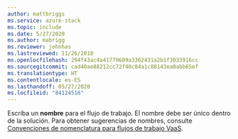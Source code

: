 ```yaml
---
author: mattbriggs
ms.service: azure-stack
ms.topic: include
ms.date: 5/27/2020
ms.author: mabrigg
ms.reviewer: johnhas
ms.lastreviewed: 11/26/2018
ms.openlocfilehash: 294f43ac4a41770609a3362431a2b1f3033916cc
ms.sourcegitcommit: cad40ae88212cc72f40c84a1c88143ea0abb65ef
ms.translationtype: HT
ms.contentlocale: es-ES
ms.lasthandoff: 05/27/2020
ms.locfileid: "84124516"
---
```

Escriba un **nombre** para el flujo de trabajo. El nombre debe ser único dentro de la solución. Para obtener sugerencias de nombres, consulte [Convenciones de nomenclatura para flujos de trabajo VaaS](../azure-stack-vaas-best-practice.md#naming-convention-for-vaas-workflows).